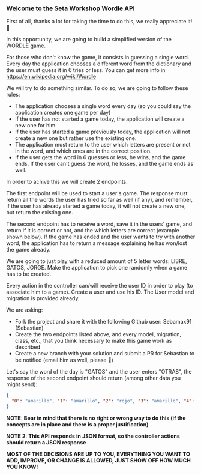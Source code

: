 ### Welcome to the Seta Workshop Wordle API

First of all, thanks a lot for taking the time to do this, we really appreciate it! 🙂

In this opportunity, we are going to build a simplified version of the WORDLE game.

For those who don't know the game, it consists in guessing a single word. Every day the application chooses a different word from the dictionary and the user must guess it in 6 tries or less. You can get more info in https://en.wikipedia.org/wiki/Wordle

We will try to do something similar. To do so, we are going to follow these rules:
  - The application chooses a single word every day (so you could say the application creates one game per day)
  - If the user has not started a game today, the application will create a new one for him.
  - If the user has started a game previously today, the application will not create a new one but rather use the existing one.
  - The application must return to the user which letters are present or not in the word, and which ones are in the correct position.
  - If the user gets the word in 6 guesses or less, he wins, and the game ends. If the user can't guess the word, he losses, and the game ends as well.

In order to achive this we will create 2 endpoints.

The first endpoint will be used to start a user's game. The response must return all the words the user has tried so far as well (if any), and remember, if the user has already started a game today, it will not create a new one, but return the existing one.

The second endpoint has to receive a word, save it in the users' game, and return if it is correct or not, and the which letters are correct (example shown below). If the game has ended and the user wants to try with another word, the application has to return a message explaining he has won/lost the game already.

We are going to just play with a reduced amount of 5 letter words: LIBRE, GATOS, JORGE. Make the application to pick one randomly when a game has to be created.

Every action in the controller can/will receive the user ID in order to play (to associate him to a game). Create a user and use his ID. The User model and migration is provided already.

We are asking:
  - Fork the project and share it with the following Github user: Sebamax91 (Sebastian)
  - Create the two endpoints listed above, and every model, migration, class, etc., that you think necessary to make this game work as described
  - Create a new branch with your solution and submit a PR for Sebastian to be notified (email him as well, please 🙂)

Let's say the word of the day is "GATOS" and the user enters "OTRAS", the response of the second endpoint should return (among other data you might send):

```JSON
{
  "0": "amarillo", "1": "amarillo", "2": "rojo", "3": "amarillo", "4": "verde",
}
```

**NOTE: Bear in mind that there is no right or wrong way to do this (if the concepts are in place and there is a proper justification)**

**NOTE 2: This API responds in JSON format, so the controller actions should return a JSON response**

**MOST OF THE DECISIONS ARE UP TO YOU, EVERYTHING YOU WANT TO ADD, IMPROVE, OR CHANGE IS ALLOWED, JUST SHOW OFF HOW MUCH YOU KNOW!**
